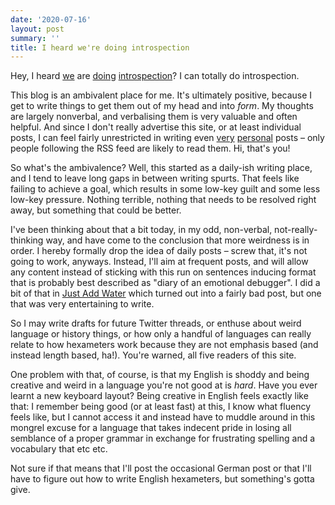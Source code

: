 ```yaml
---
date: '2020-07-16'
layout: post
summary: ''
title: I heard we're doing introspection
---
```


Hey, I heard [we](https://notebooks.rixx.de/) are
[doing](https://notebook.lisamcnulty.co.uk/2020/07/16/what-is-this-blog-for-again/)
[introspection](https://notebook.drmaciver.com/posts/2020-07-16-09:22.html)? I can totally do introspection.

This blog is an ambivalent place for me. It's ultimately positive, because I get to write things to get them out of my
head and into *form*. My thoughts are largely nonverbal, and verbalising them is very valuable and often helpful. And
since I don't really advertise this site, or at least individual posts, I can feel fairly unrestricted in writing even
[very](https://ramble.rixx.de/2020/07/10/strength-or-weakness.html)
[personal](https://ramble.rixx.de/2020/07/07/tests-and-gifts.html) posts – only people following the RSS feed are likely
to read them. Hi, that's you!

So what's the ambivalence? Well, this started as a daily-ish writing place, and I tend to leave long gaps in between
writing spurts. That feels like failing to achieve a goal, which results in some low-key guilt and some less low-key
pressure. Nothing terrible, nothing that needs to be resolved right away, but something that could be better.

I've been thinking about that a bit today, in my odd, non-verbal, not-really-thinking way, and have come to the
conclusion that more weirdness is in order. I hereby formally drop the idea of daily posts – screw that, it's not going
to work, anyways. Instead, I'll aim at frequent posts, and will allow any content instead of sticking with this run on
sentences inducing format that is probably best described as "diary of an emotional debugger". I did a bit of that in
[Just Add Water](https://ramble.rixx.de/2020/06/19/just-add-water.html) which turned out into a fairly bad post, but one
that was very entertaining to write.

So I may write drafts for future Twitter threads, or enthuse about weird language or history things, or how only a
handful of languages can really relate to how hexameters work because they are not emphasis based (and instead length
based, ha!). You're warned, all five readers of this site.

One problem with that, of course, is that my English is shoddy and being creative and weird in a language you're not
good at is *hard*. Have you ever learnt a new keyboard layout? Being creative in English feels exactly like that: I
remember being good (or at least fast) at this, I know what fluency feels like, but I cannot access it and instead have
to muddle around in this mongrel excuse for a language that takes indecent pride in losing all semblance of a proper
grammar in exchange for frustrating spelling and a vocabulary that etc etc.

Not sure if that means that I'll post the occasional German post or that I'll have to figure out how to write English
hexameters, but something's gotta give.

